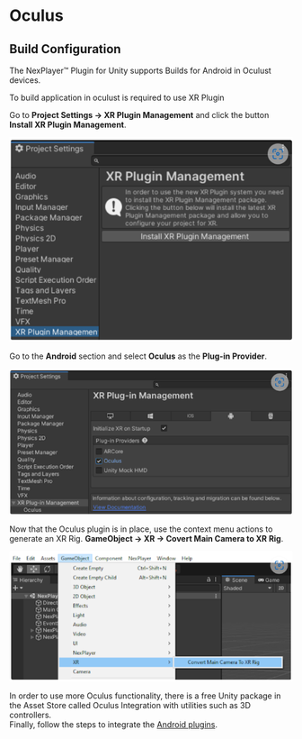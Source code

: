 # Oculus

## Build Configuration
The NexPlayer™ Plugin for Unity supports Builds for Android in Oculust devices.

To build application in oculust is required to use XR Plugin

Go to **Project Settings → XR Plugin Management** and click the button **Install XR Plugin Management**.

![](../assets/platforms/ocu1.png)

Go to the **Android** section and select **Oculus** as the **Plug-in Provider**.

![](../assets/platforms/ocu2.png)

Now that the Oculus plugin is in place, use the context menu actions to generate an XR Rig. **GameObject → XR → Covert Main Camera to XR Rig**.

![](../assets/platforms/ocu3.png)

In order to use more Oculus functionality, there is a free Unity package in the Asset Store called Oculus Integration with utilities such as 3D controllers.  
Finally, follow the steps to integrate the [Android plugins](/platforms/android.md).